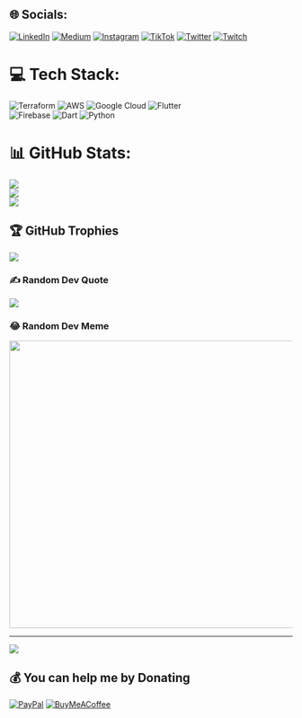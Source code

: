 
## 🌐 Socials:
[![LinkedIn](https://img.shields.io/badge/LinkedIn-%230077B5.svg?logo=linkedin&logoColor=white)](https://linkedin.com/in/louis-philip-shahim-59a55097) 
[![Medium](https://img.shields.io/badge/Medium-12100E?logo=medium&logoColor=white)](https://medium.com/@louisphilip_s) 
[![Instagram](https://img.shields.io/badge/Instagram-%23E4405F.svg?logo=Instagram&logoColor=white)](https://instagram.com/louisphilip_s) 
[![TikTok](https://img.shields.io/badge/TikTok-%23000000.svg?logo=TikTok&logoColor=white)](https://tiktok.com/@louisphilip_s) 
[![Twitter](https://img.shields.io/badge/Twitter-%231DA1F2.svg?logo=Twitter&logoColor=white)](https://twitter.com/louisphilip_s) 
[![Twitch](https://img.shields.io/badge/Twitch-%239146FF.svg?logo=Twitch&logoColor=white)](https://twitch.tv/louisphilip_s) 

# 💻 Tech Stack:
![Terraform](https://img.shields.io/badge/terraform-%235835CC.svg?style=for-the-badge&logo=terraform&logoColor=white) 
![AWS](https://img.shields.io/badge/AWS-%23FF9900.svg?style=for-the-badge&logo=amazon-aws&logoColor=white) 
![Google Cloud](https://img.shields.io/badge/Google%20Cloud-%234285F4.svg?style=for-the-badge&logo=google-cloud&logoColor=white) 
![Flutter](https://img.shields.io/badge/Flutter-%2302569B.svg?style=for-the-badge&logo=Flutter&logoColor=white)  
![Firebase](https://img.shields.io/badge/firebase-%23039BE5.svg?style=for-the-badge&logo=firebase) 
![Dart](https://img.shields.io/badge/dart-%230175C2.svg?style=for-the-badge&logo=dart&logoColor=white) 
![Python](https://img.shields.io/badge/python-3670A0?style=for-the-badge&logo=python&logoColor=ffdd54)
# 📊 GitHub Stats:
![](https://github-readme-stats.vercel.app/api?username=louisphilip&theme=dark&hide_border=false&include_all_commits=false&count_private=false)<br/>
![](https://github-readme-streak-stats.herokuapp.com/?user=louisphilip&theme=dark&hide_border=false)<br/>
![](https://github-readme-stats.vercel.app/api/top-langs/?username=louisphilip&theme=dark&hide_border=false&include_all_commits=false&count_private=false&layout=compact)

## 🏆 GitHub Trophies
![](https://github-profile-trophy.vercel.app/?username=louisphilip&theme=algolia&no-frame=false&no-bg=true&margin-w=4)

### ✍️ Random Dev Quote
![](https://quotes-github-readme.vercel.app/api?type=vetical&theme=light)

### 😂 Random Dev Meme
<img src="https://random-memer.herokuapp.com/" width="512px"/>

---
[![](https://visitcount.itsvg.in/api?id=louisphilip&icon=0&color=0)](https://visitcount.itsvg.in)

  ## 💰 You can help me by Donating
  [![PayPal](https://img.shields.io/badge/PayPal-00457C?style=for-the-badge&logo=paypal&logoColor=white)](https://paypal.me/lpshahim) 
  [![BuyMeACoffee](https://img.shields.io/badge/Buy%20Me%20a%20Coffee-ffdd00?style=for-the-badge&logo=buy-me-a-coffee&logoColor=black)](https://buymeacoffee.com/louisphilip) 

  <!-- Proudly created with GPRM ( https://gprm.itsvg.in ) -->
  
